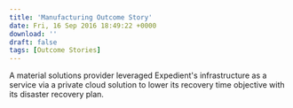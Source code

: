 ```yaml
---
title: 'Manufacturing Outcome Story'
date: Fri, 16 Sep 2016 18:49:22 +0000
download: ''
draft: false
tags: [Outcome Stories]
---
```


A material solutions provider leveraged Expedient's infrastructure as a service via a private cloud solution to lower its recovery time objective with its disaster recovery plan.